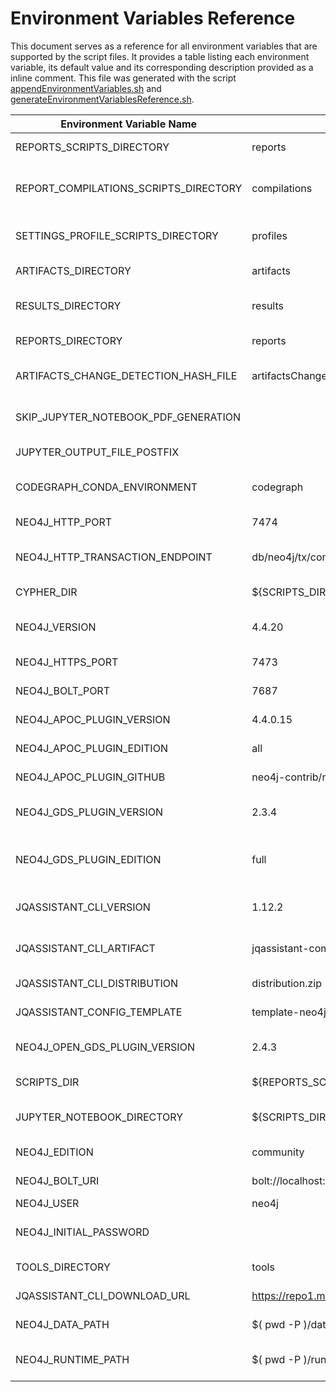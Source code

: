 # Environment Variables Reference

This document serves as a reference for all environment variables that are supported by the script files.
It provides a table listing each environment variable, its default value and its corresponding description provided as a inline comment.
This file was generated with the script [appendEnvironmentVariables.sh](./appendEnvironmentVariables.sh) and [generateEnvironmentVariablesReference.sh](./generateEnvironmentVariablesReference.sh).

| Environment Variable Name           | Default                             | Description                                            |
| ----------------------------------- | ----------------------------------- | ------------------------------------------------------ |
REPORTS_SCRIPTS_DIRECTORY             | reports                             | Working directory containing the generated reports |
REPORT_COMPILATIONS_SCRIPTS_DIRECTORY | compilations                        | Repository directory that contains scripts that execute selected report generation scripts |
SETTINGS_PROFILE_SCRIPTS_DIRECTORY    | profiles                            | Repository directory that contains scripts containing settings |
ARTIFACTS_DIRECTORY                   | artifacts                           | Working directory containing the artifacts to be analyzed |
RESULTS_DIRECTORY                     | results                             | Repository directory containing the final analysis report results |
REPORTS_DIRECTORY                     | reports                             | Working directory where the analysis reports are written to  |
ARTIFACTS_CHANGE_DETECTION_HASH_FILE  | artifactsChangeDetectionHash.txt    | Name of the file that contains the hash code of the file list for change detection |
SKIP_JUPYTER_NOTEBOOK_PDF_GENERATION  |                                     | Skip PDF generation for Jupyter Notebooks if set to a non empty value e.g. "true" |
JUPYTER_OUTPUT_FILE_POSTFIX           |                                     | e.g. "" (no postfix), ".nbconvert" or ".output" |
CODEGRAPH_CONDA_ENVIRONMENT           | codegraph                           | Name of the conda environment to use for code graph analysis |
NEO4J_HTTP_PORT                       | 7474                                | Neo4j HTTP API port for executing queries |
NEO4J_HTTP_TRANSACTION_ENDPOINT       | db/neo4j/tx/commit                  | Neo4j v5: "db/<name>/tx/commit", Neo4j v4: "db/data/transaction/commit" |
CYPHER_DIR                            | ${SCRIPTS_DIR}/../cypher            | Repository directory containing the cypher queries |
NEO4J_VERSION                         | 4.4.20                              | Version 4.4.x is the current long term support (LTS) version (may 2023) |
NEO4J_HTTPS_PORT                      | 7473                                | Neo4j HTTPS port for encrypted querying |
NEO4J_BOLT_PORT                       | 7687                                | Neo4j's own "Bolt Protocol" port |
NEO4J_APOC_PLUGIN_VERSION             | 4.4.0.15                            | Version number matches Neo4j version |
NEO4J_APOC_PLUGIN_EDITION             | all                                 | Since Neo4j v5 only the core edition is maintained |
NEO4J_APOC_PLUGIN_GITHUB              | neo4j-contrib/neo4j-apoc-procedures | Location for the old plugins compatible to Neo4j v4 |
NEO4J_GDS_PLUGIN_VERSION              | 2.3.4                               | Graph Data Science Plugin Version 2.3.x is compatible with Neo4j 4.4.x |
NEO4J_GDS_PLUGIN_EDITION              | full                                | Graph Data Science Plugin Edition: "open" for OpenGDS, "full" for the full version with Neo4j license |
JQASSISTANT_CLI_VERSION               | 1.12.2                              | Version 1.12.2 is the newest version (may 2023) compatible with Neo4j v4 |
JQASSISTANT_CLI_ARTIFACT              | jqassistant-commandline-neo4jv3     | For Neo4j v3 & 4: "jqassistant-commandline-neo4jv3" |
JQASSISTANT_CLI_DISTRIBUTION          | distribution.zip                    | Neo4j v3 & 4: "distribution.zip" |
JQASSISTANT_CONFIG_TEMPLATE           | template-neo4jv4-jqassistant.yaml   | Name of the template file for the jqassistant configuration |
NEO4J_OPEN_GDS_PLUGIN_VERSION         | 2.4.3                               | Graph Data Science Plugin Version 2.4.x of is compatible with Neo4j 5.x |
SCRIPTS_DIR                           | ${REPORTS_SCRIPT_DIR}/..            | Repository directory containing the shell scripts |
JUPYTER_NOTEBOOK_DIRECTORY            | ${SCRIPTS_DIR}/../jupyter           | Repository directory containing the Jupyter Notebooks |
NEO4J_EDITION                         | community                           | Choose "community" or "enterprise" |
NEO4J_BOLT_URI                        | bolt://localhost:${NEO4J_BOLT_PORT} | Neo4j's own "Bolt Protocol" address |
NEO4J_USER                            | neo4j                               | Neo4j login user |
NEO4J_INITIAL_PASSWORD                |                                     | Neo4j login password that was set to replace the temporary initial password |
TOOLS_DIRECTORY                       | tools                               | Get the tools directory (defaults to "tools") |
JQASSISTANT_CLI_DOWNLOAD_URL          | https://repo1.maven.org/maven2/com/buschmais/jqassistant/cli | Download URL for the jQAssistant CLI |
NEO4J_DATA_PATH                       | $( pwd -P )/data                    | Path where Neo4j writes its data to (outside tools dir) |
NEO4J_RUNTIME_PATH                    | $( pwd -P )/runtime                 | Path where Neo4j puts runtime data to (e.g. logs) (outside tools dir) |
